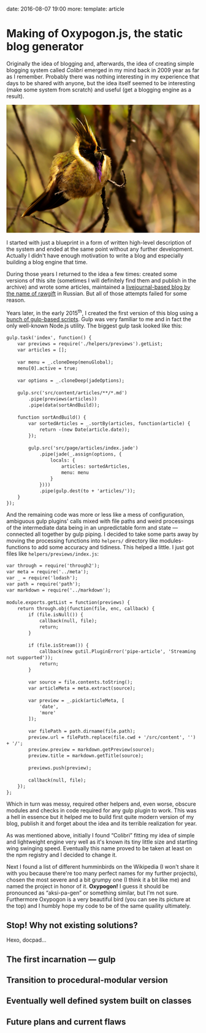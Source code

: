 date: 2016-08-07 19:00
more:
template: article

# Making of Oxypogon.js, the static blog generator

Originally the idea of blogging and, afterwards, the idea of creating simple blogging system called _Colibri_ emerged in my mind back in 2009 year as far as I remember. Probably there was nothing interesting in my experience that days to be shared with anyone, but the idea itself seemed to be interesting (make some system from scratch) and useful (get a blogging engine as a result).

![Oxypogon](oxypogon-the-bird.jpg)

I started with just a blueprint in a form of written high-level description of the system and ended at the same point without any further development. Actually I didn't have enough motivation to write a blog and especially building a blog engine that time.

During those years I returned to the idea a few times: created some versions of this site (sometimes I will definitely find them and publish in the archive) and wrote some articles, maintained a [livejournal-based blog by the name of rawgift](http://rawgift.livejournal.com/) in Russian. But all of those attempts failed for some reason.

Years later, in the early 2015<sup>th</sup>, I created the first version of this blog using a [bunch of gulp-based scripts](https://github.com/oleggromov/oleggromov.com/tree/613fb2c6cb626f8bed88c5831bbf341f87317e65). Gulp was very familiar to me and in fact the only well-known Node.js utility. The biggest gulp task looked like this:

```
gulp.task('index', function() {
	var previews = require('./helpers/previews').getList;
	var articles = [];

	var menu = _.cloneDeep(menuGlobal);
	menu[0].active = true;

	var options = _.cloneDeep(jadeOptions);

	gulp.src('src/content/articles/**/*.md')
		.pipe(previews(articles))
		.pipe(data(sortAndBuild));

	function sortAndBuild() {
		var sortedArticles = _.sortBy(articles, function(article) {
			return -(new Date(article.date));
		});

		gulp.src('src/page/articles/index.jade')
			.pipe(jade(_.assign(options, {
				locals: {
					articles: sortedArticles,
					menu: menu
				}
			})))
			.pipe(gulp.dest(to + 'articles/'));
	}
});
```

And the remaining code was more or less like a mess of configuration, ambiguous gulp plugins' calls mixed with file paths and weird processings of the intermediate data being in an unpredictable form and state — connected all together by gulp piping. I decided to take some parts away by moving the processing functions into `helpers/` directory like modules-functions to add some accuracy and tidiness. This helped a little. I just got files like `helpers/previews/index.js`:

```
var through = require('through2');
var meta = require('../meta');
var _ = require('lodash');
var path = require('path');
var markdown = require('../markdown');

module.exports.getList = function(previews) {
	return through.obj(function(file, enc, callback) {
		if (file.isNull()) {
			callback(null, file);
			return;
		}

		if (file.isStream()) {
			callback(new gutil.PluginError('pipe-article', 'Streaming not supported'));
			return;
		}

		var source = file.contents.toString();
		var articleMeta = meta.extract(source);

		var preview = _.pick(articleMeta, [
			'date',
			'more'
		]);

		var filePath = path.dirname(file.path);
		preview.url = filePath.replace(file.cwd + '/src/content', '') + '/';
		preview.preview = markdown.getPreview(source);
		preview.title = markdown.getTitle(source);

		previews.push(preview);

		callback(null, file);
	});
};
```

Which in turn was messy, required other helpers and, even worse, obscure modules and checks in code required for any gulp plugin to work. This was a hell in essence but it helped me to build first quite modern version of my blog, publish it and forget about the idea and its terrible realization for year.

As was mentioned above, initially I found “Colibri” fitting my idea of simple and lightweight engine very well as it's known its tiny little size and startling wing swinging speed. Eventually this name proved to be taken at least on the npm registry and I decided to change it.

Next I found a list of different humminbirds on the Wikipedia (I won't share it with you because there're too many perfect names for my further projects), chosen the most severe and a bit grumpy one (I think it a bit like me) and named the project in honor of it. **Oxypogon!** I guess it should be pronounced as “aksi-pa-gen” or something similar, but I'm not sure. Furthermore Oxypogon is a very beautiful bird (you can see its picture at the top) and I humbly hope my code to be of the same quaility ultimately.

## Stop! Why not existing solutions?

Hexo, docpad...

## The first incarnation — gulp

## Transition to procedural-modular version

## Eventually well defined system built on classes

## Future plans and current flaws